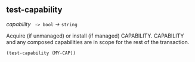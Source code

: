 ## test-capability

_capability_&nbsp;` -> bool` _&rarr;_&nbsp;`string`

Acquire (if unmanaged) or install (if managed) CAPABILITY. CAPABILITY and any composed capabilities are in scope for the rest of the transaction.

```pact
(test-capability (MY-CAP))
```
